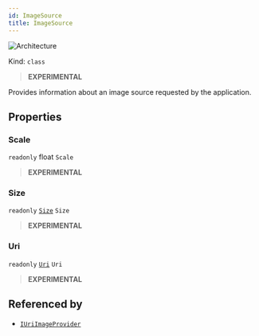 ```yaml
---
id: ImageSource
title: ImageSource
---
```


![Architecture](https://img.shields.io/badge/architecture-new_only-blue)

Kind: `class`

> **EXPERIMENTAL**

Provides information about an image source requested by the application.

## Properties
### Scale
`readonly`  float `Scale`

> **EXPERIMENTAL**

### Size
`readonly`  [`Size`](https://docs.microsoft.com/uwp/api/Windows.Foundation.Size) `Size`

> **EXPERIMENTAL**

### Uri
`readonly`  [`Uri`](https://docs.microsoft.com/uwp/api/Windows.Foundation.Uri) `Uri`

> **EXPERIMENTAL**

## Referenced by
- [`IUriImageProvider`](IUriImageProvider)
